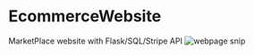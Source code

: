 # EcommerceWebsite
MarketPlace website with Flask/SQL/Stripe API
![webpage snip](https://user-images.githubusercontent.com/98933919/176718446-d1b60edc-58f5-4fa6-85ff-b9078c8570c3.png)
